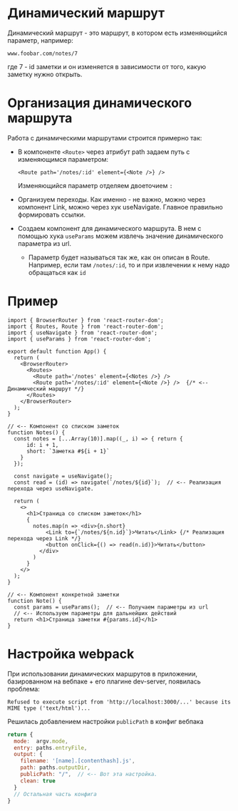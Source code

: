 # Динамический маршрут

Динамический маршрут - это маршрут, в котором есть изменяющийся параметр, например:

```
www.foobar.com/notes/7
```

где 7 - id заметки и он изменяется в зависимости от того, какую заметку нужно открыть.

# Организация динамического маршрута

Работа с динамическими маршрутами строится примерно так:

* В компоненте `<Route>` через атрибут path задаем путь с изменяющимся параметром:

  ```react
  <Route path='/notes/:id' element={<Note />} />
  ```

  Изменяющийся параметр отделяем двоеточием `:`

* Организуем переходы. Как именно - не важно, можно через компонент Link, можно через хук useNavigate. Главное правильно формировать ссылки.

* Создаем компонент для динамического маршрута. В нем с помощью хука `useParams` можем извлечь значение динамического параметра из url.

  * Параметр будет называться так же, как он описан в Route. Например, если там `/notes/:id`, то и при извлечении к нему надо обращаться как `id`

# Пример

```react
import { BrowserRouter } from 'react-router-dom';
import { Routes, Route } from 'react-router-dom';
import { useNavigate } from 'react-router-dom';
import { useParams } from 'react-router-dom';

export default function App() {
  return (
    <BrowserRouter>
      <Routes>
        <Route path='/notes' element={<Notes />} />
        <Route path='/notes/:id' element={<Note />} />  {/* <-- Динамический маршрут */}
      </Routes>
    </BrowserRouter>
  );
}

// <-- Компонент со списком заметок
function Notes() {
  const notes = [...Array(10)].map((_, i) => { return { 
      id: i + 1, 
      short: `Заметка #${i + 1}`
    }
  });

  const navigate = useNavigate();
  const read = (id) => navigate(`/notes/${id}`);  // <-- Реализация перехода через useNavigate.

  return (
    <>
      <h1>Страница со списком заметок</h1>
      {
        notes.map(n => <div>{n.short}
            <Link to={`/notes/${n.id}`}>Читать</Link> {/* Реализация перехода через Link */}
            <button onClick={() => read(n.id)}>Читать</button>
          </div>
        )
      }
    </>
  );
}

// <-- Компонент конкретной заметки
function Note() {
  const params = useParams();  // <-- Получаем параметры из url
  // <-- Используем параметры для дальнейших действий
  return <h1>Страница заметки #{params.id}</h1>
}
```

# Настройка webpack

При использовании динамических маршрутов в приложении, базированном на вебпаке + его плагине dev-server, появилась проблема:

```
Refused to execute script from 'http://localhost:3000/...' because its MIME type ('text/html')...
```

Решилась добавлением настройки `publicPath` в конфиг вебпака

```javascript
return {
  mode:  argv.mode,
  entry: paths.entryFile,
  output: {
    filename: '[name].[contenthash].js',
    path: paths.outputDir,
    publicPath: "/",  // <-- Вот эта настройка.
    clean: true
  }
  // Остальная часть конфига
}
```



